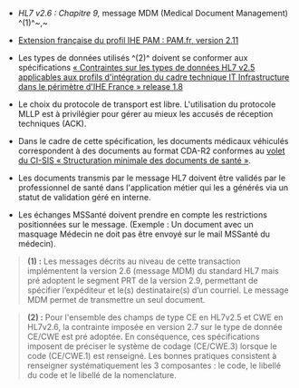 -   *HL7 v2.6 : Chapitre 9,* message MDM (Medical Document Management) ^(1)^~,~

-   [Extension française du profil IHE PAM : PAM.fr, version 2.11](https://old.interopsante.org/offres/doc_inline_src/412/Publication-IHE_FRANCE_PAM_National_Extension_v2.11.pdf)

-   Les types de données utilisés ^(2)^ doivent se conformer aux spécifications [« Contraintes sur les types de données HL7 v2.5 applicables aux profils d'intégration du cadre technique IT Infrastructure dans le périmètre d'IHE France » release 1.8](https://old.interopsante.org/offres/doc_inline_src/412/IHE_France_Constraints_on_HL7_data_types_for_ITI_V1.8.pdf)

-   Le choix du protocole de transport est libre. L'utilisation du protocole MLLP est à privilégier pour gérer au mieux les accusés de réception techniques (ACK).

-   Dans le cadre de cette spécification, les documents médicaux véhiculés correspondent à des documents au format CDA-R2 conformes au [volet du CI-SIS « Structuration minimale des documents de santé »](https://esante.gouv.fr/sites/default/files/media_entity/documents/ci-sis_contenu_volet-structuration-minimale_v1.15.pdf).

-   Les documents transmis par le message HL7 doivent être validés par le professionnel de santé dans l'application métier qui les a générés via un statut de validation géré en interne.

-   Les échanges MSSanté doivent prendre en compte les restrictions positionnées sur le message. (Exemple : Un document avec un masquage Médecin ne doit pas être envoyé sur le mail MSSanté du médecin).

<blockquote class="stu-note">
    <p>
    <b>(1) :</b> Les messages décrits au niveau de cette transaction implémentent la version 2.6 (message MDM) du standard HL7 mais pré adoptent le segment PRT de la version 2.9, permettant de spécifier l’expéditeur et le(s) destinataire(s) d’un courriel.
    Le message MDM permet de transmettre un seul document.
    </p>
</blockquote>

<blockquote class="stu-note">
    <p>
    <b>(2) :</b> Pour l'ensemble des champs de type CE en HL7v2.5 et CWE en HL7v2.6, la contrainte imposée en version 2.7 sur le type de donnée CE/CWE est pré adoptée. En conséquence, ces spécifications imposent de préciser le système de codage (CE/CWE.3) lorsque le code (CE/CWE.1) est renseigné. 
Les bonnes pratiques consistent à renseigner systématiquement les 3 composantes : le code, le libellé du code et le libellé de la nomenclature.
    </p>
</blockquote>